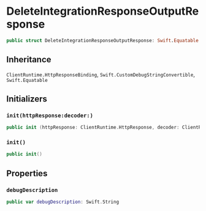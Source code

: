 # DeleteIntegrationResponseOutputResponse

``` swift
public struct DeleteIntegrationResponseOutputResponse: Swift.Equatable 
```

## Inheritance

`ClientRuntime.HttpResponseBinding`, `Swift.CustomDebugStringConvertible`, `Swift.Equatable`

## Initializers

### `init(httpResponse:decoder:)`

``` swift
public init (httpResponse: ClientRuntime.HttpResponse, decoder: ClientRuntime.ResponseDecoder? = nil) throws 
```

### `init()`

``` swift
public init() 
```

## Properties

### `debugDescription`

``` swift
public var debugDescription: Swift.String 
```
